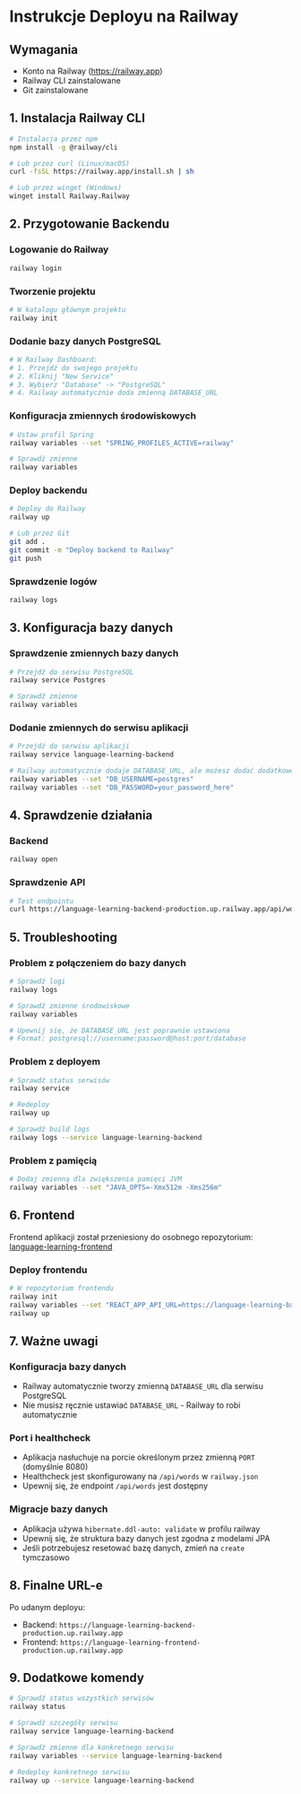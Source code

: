 # Instrukcje Deployu na Railway

## Wymagania
- Konto na Railway (https://railway.app)
- Railway CLI zainstalowane
- Git zainstalowane

## 1. Instalacja Railway CLI

```bash
# Instalacja przez npm
npm install -g @railway/cli

# Lub przez curl (Linux/macOS)
curl -fsSL https://railway.app/install.sh | sh

# Lub przez winget (Windows)
winget install Railway.Railway
```

## 2. Przygotowanie Backendu

### Logowanie do Railway
```bash
railway login
```

### Tworzenie projektu
```bash
# W katalogu głównym projektu
railway init
```

### Dodanie bazy danych PostgreSQL
```bash
# W Railway Dashboard:
# 1. Przejdź do swojego projektu
# 2. Kliknij "New Service"
# 3. Wybierz "Database" -> "PostgreSQL"
# 4. Railway automatycznie doda zmienną DATABASE_URL
```

### Konfiguracja zmiennych środowiskowych
```bash
# Ustaw profil Spring
railway variables --set "SPRING_PROFILES_ACTIVE=railway"

# Sprawdź zmienne
railway variables
```

### Deploy backendu
```bash
# Deploy do Railway
railway up

# Lub przez Git
git add .
git commit -m "Deploy backend to Railway"
git push
```

### Sprawdzenie logów
```bash
railway logs
```

## 3. Konfiguracja bazy danych

### Sprawdzenie zmiennych bazy danych
```bash
# Przejdź do serwisu PostgreSQL
railway service Postgres

# Sprawdź zmienne
railway variables
```

### Dodanie zmiennych do serwisu aplikacji
```bash
# Przejdź do serwisu aplikacji
railway service language-learning-backend

# Railway automatycznie dodaje DATABASE_URL, ale możesz dodać dodatkowe zmienne:
railway variables --set "DB_USERNAME=postgres"
railway variables --set "DB_PASSWORD=your_password_here"
```

## 4. Sprawdzenie działania

### Backend
```bash
railway open
```

### Sprawdzenie API
```bash
# Test endpointu
curl https://language-learning-backend-production.up.railway.app/api/words
```

## 5. Troubleshooting

### Problem z połączeniem do bazy danych
```bash
# Sprawdź logi
railway logs

# Sprawdź zmienne środowiskowe
railway variables

# Upewnij się, że DATABASE_URL jest poprawnie ustawiona
# Format: postgresql://username:password@host:port/database
```

### Problem z deployem
```bash
# Sprawdź status serwisów
railway service

# Redeploy
railway up

# Sprawdź build logs
railway logs --service language-learning-backend
```

### Problem z pamięcią
```bash
# Dodaj zmienną dla zwiększenia pamięci JVM
railway variables --set "JAVA_OPTS=-Xmx512m -Xms256m"
```

## 6. Frontend

Frontend aplikacji został przeniesiony do osobnego repozytorium: [language-learning-frontend](https://github.com/Marcinho92/language-learning-frontend)

### Deploy frontendu
```bash
# W repozytorium frontendu
railway init
railway variables --set "REACT_APP_API_URL=https://language-learning-backend-production.up.railway.app"
railway up
```

## 7. Ważne uwagi

### Konfiguracja bazy danych
- Railway automatycznie tworzy zmienną `DATABASE_URL` dla serwisu PostgreSQL
- Nie musisz ręcznie ustawiać `DATABASE_URL` - Railway to robi automatycznie

### Port i healthcheck
- Aplikacja nasłuchuje na porcie określonym przez zmienną `PORT` (domyślnie 8080)
- Healthcheck jest skonfigurowany na `/api/words` w `railway.json`
- Upewnij się, że endpoint `/api/words` jest dostępny

### Migracje bazy danych
- Aplikacja używa `hibernate.ddl-auto: validate` w profilu railway
- Upewnij się, że struktura bazy danych jest zgodna z modelami JPA
- Jeśli potrzebujesz resetować bazę danych, zmień na `create` tymczasowo

## 8. Finalne URL-e

Po udanym deployu:
- Backend: `https://language-learning-backend-production.up.railway.app`
- Frontend: `https://language-learning-frontend-production.up.railway.app`

## 9. Dodatkowe komendy

```bash
# Sprawdź status wszystkich serwisów
railway status

# Sprawdź szczegóły serwisu
railway service language-learning-backend

# Sprawdź zmienne dla konkretnego serwisu
railway variables --service language-learning-backend

# Redeploy konkretnego serwisu
railway up --service language-learning-backend
```